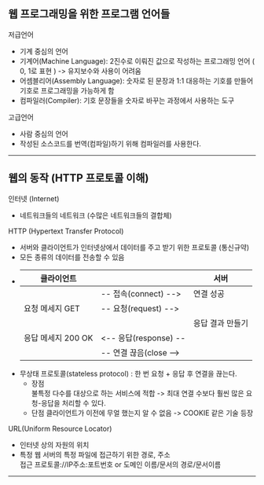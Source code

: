 ## 웹 프로그래밍을 위한 프로그램 언어들
저급언어
- 기계 중심의 언어
- 기계어(Machine Language): 2진수로 이뤄진 값으로 작성하는 프로그래밍 언어 ( 0, 1로 표현 ) -> 유지보수와 사용이 어려움
- 어셈블리어(Assembly Language): 숫자로 된 문장과 1:1 대응하는 기호를 만들어 기호로 프로그래밍을 가능하게 함
- 컴파일러(Compiler): 기호 문장들을 숫자로 바꾸는 과정에서 사용하는 도구 
 
고급언어
- 사람 중심의 언어
- 작성된 소스코드를 번역(컴파일)하기 위해 컴파일러를 사용한다.

---
## 웹의 동작 (HTTP 프로토콜 이해)
인터넷 (Internet)  
- 네트워크들의 네트워크 (수많은 네트워크들의 결합체)

HTTP (Hypertext Transfer Protocol)
- 서버와 클라이언트가 인터넷상에서 데이터를 주고 받기 위한 프로토콜 (통신규약)
- 모든 종류의 데이터를 전송할 수 있음
- |클라이언트|           |  서버  |
  |----|-----|----|
  ||-- 접속(connect) -->| 연결 성공|
  |요청 메세지 GET|-- 요청(request) -->||
  |||응답 결과 만들기|
  |응답 메세지 200 OK|<-- 응답(response) --||
  ||-- 연결 끊음(close -->||
- 무상태 프로토콜(stateless protocol) : 한 번 요청 + 응답 후 연결을 끊는다.  
    - 장점  
    불특정 다수를 대상으로 하는 서비스에 적합
    -> 최대 연결 수보다 훨씬 많은 요청-응답을 처리할 수 있다.
    - 단점
    클라이언트가 이전에 무얼 했는지 알 수 없음
    -> COOKIE 같은 기술 등장

URL(Uniform Resource Locator)
- 인터넷 상의 자원의 위치
- 특정 웹 서버의 특정 파일에 접근하기 위한 경로, 주소  
    접근 프로토콜://IP주소:포트번호 or 도메인 이름/문서의 경로/문서이름

---
## 